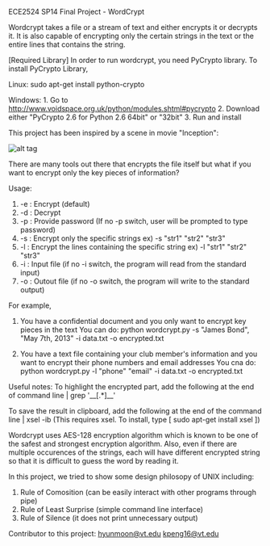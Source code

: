 ECE2524 SP14
Final Project - WordCrypt

Wordcrypt takes a file or a stream of text and either encrypts it or decrypts it.
It is also capable of encrypting only the certain strings in the text or the entire lines that contains the string.

[Required Library]
In order to run wordcrypt, you need PyCrypto library.
To install PyCrypto Library,

Linux:
    sudo apt-get install python-crypto

Windows:
    1. Go to http://www.voidspace.org.uk/python/modules.shtml#pycrypto
    2. Download either "PyCrypto 2.6 for Python 2.6 64bit" or "32bit"
    3. Run and install


This project has been inspired by a scene in movie "Inception":

![alt tag](https://lh6.googleusercontent.com/-0Y3geyRNkno/U2llsZB5_sI/AAAAAAAAAjE/g10k74Zp2hc/w587-h450-no/Resizedd_capture_001.png)


There are many tools out there that encrypts the file itself but what if you want to encrypt only the key pieces of information?

Usage:
1. -e : Encrypt (default)
2. -d : Decrypt
3. -p : Provide password (If no -p switch, user will be prompted to type password)
4. -s : Encrypt only the specific strings                ex) -s "str1" "str2" "str3"
5. -l : Encrypt the lines containing the specific string ex) -l "str1" "str2" "str3"
6. -i : Input file (if no -i switch, the program will read from the standard input)
7. -o : Outout file (if no -o switch, the program will write to the standard output)

For example,

1. You have a confidential document and you only want to encrypt key pieces in the text
You can do:
    python wordcrypt.py -s "James Bond", "May 7th, 2013" -i data.txt -o encrypted.txt

2. You have a text file containing your club member's information and you want to encrypt their phone numbers and email addresses
You cna do:
    python wordcrypt.py -l "phone" "email" -i data.txt -o encrypted.txt

Useful notes:
  To highlight the encrypted part, add the following at the end of command line
      | grep '\_\_\[.*\]\_\_'
      
  To save the result in clipboard, add the following at the end of the command line
      | xsel -ib
  (This requires xsel. To install, type [ sudo apt-get install xsel ])


Wordcrypt uses AES-128 encryption algorithm which is known to be one of the safest and strongest encryption algorithm.
Also, even if there are multiple occurences of the strings, each will have different encrypted string so that it is
difficult to guess the word by reading it.

In this project, we tried to show some design philosopy of UNIX including:

1. Rule of Comosition (can be easily interact with other programs through pipe)
2. Rule of Least Surprise (simple command line interface)
3. Rule of Silence (it does not print unnecessary output)


Contributor to this project:
hyunmoon@vt.edu
kpeng16@vt.edu